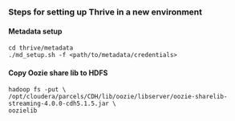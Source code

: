 ### Steps for setting up Thrive in a new environment

#### Metadata setup
    cd thrive/metadata
    ./md_setup.sh -f <path/to/metadata/credentials>
    
#### Copy Oozie share lib to HDFS
    hadoop fs -put \
    /opt/cloudera/parcels/CDH/lib/oozie/libserver/oozie-sharelib-streaming-4.0.0-cdh5.1.5.jar \
    oozielib
 